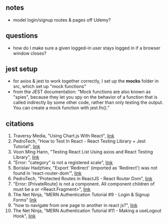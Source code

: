 ## notes
- model login/signup routes & pages off Udemy? 


## questions
- how do I make sure a given logged-in user stays logged in if a browser window closes? 


## jest setup 
- for axios & jest to work together correctly, I set up the __mocks__ folder in src, which set up "mock functions" 
- from the JEST documentation: "Mock functions are also known as "spies", because they let you spy on the behavior of a function that is called indirectly by some other code, rather than only testing the output. You can create a mock function with jest.fn()."

## citations 
1. Traversy Media, "Using Chart.js With React", [link](https://www.youtube.com/watch?v=Ly-9VTXJlnA)
2. PedroTech, "How to Test In React - React Testing Library + Jest Tutorial", [link](https://www.youtube.com/watch?v=Vp_76zdHkV8)
3. Voon Ming Hann, "Testing React List Using axios and React Testing Library", [link](https://betterprogramming.pub/testing-react-list-using-axios-and-react-testing-library-d000eebf3413)
4. "Error: "category" is not a registered scale", [link](https://stackoverflow.com/questions/67727603/error-category-is-not-a-registered-scale)
5. Borislav Hadzhiev, "Export 'Redirect' (imported as 'Redirect') was not found in 'react-router-dom'", [link](https://bobbyhadz.com/blog/react-export-redirect-was-not-found-in-react-router-dom#:~:text=To%20solve%20the%20error%20%22export,current%20location%20when%20it's%20rendered.&text=Copied!)
6. PedroTech, "Protected Routes in ReactJS - React Router Dom", [link](https://www.youtube.com/watch?v=qnH5KNtRYEI&t=610s)
7. "Error: [PrivateRoute] is not a <Route> component. All component children of <Routes> must be a <Route> or <React.Fragment>", [link](https://stackoverflow.com/questions/69864165/error-privateroute-is-not-a-route-component-all-component-children-of-rou)
8. The Net Ninja, "MERN Authentication Tutorial #9 - Login & Signup Forms" [link](https://www.youtube.com/watch?v=VfReCe0nWOo&list=PL4cUxeGkcC9g8OhpOZxNdhXggFz2lOuCT&index=9)
9. "how to navigate from one page to another in react js?", [link](https://stackoverflow.com/questions/37295377/how-to-navigate-from-one-page-to-another-in-react-js)
10. The Net Ninja, "MERN Authentication Tutorial #11 - Making a useLogout Hook", [link](https://www.youtube.com/watch?v=juaWO24a9aQ&list=PL4cUxeGkcC9g8OhpOZxNdhXggFz2lOuCT&index=11)